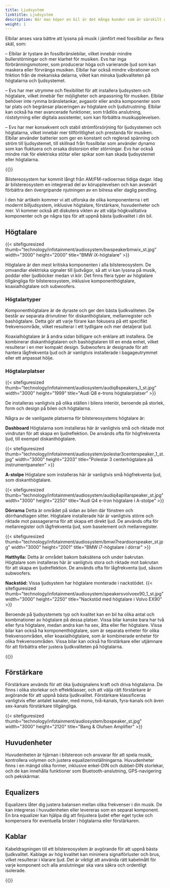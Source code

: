 ```yaml
---
title: Ljudsystem
linktitle: Ljudsystem
description: När man köper en bil är det många kunder som är särskilt uppmärksamma på ljudsystemet. Det beror på att bilen är speciellt där folk lyssnar på musik entusiastiskt och ofta.
weight: 1
---
```

<!-- markdownlint-disable MD033 -->
Elbilar anses vara bättre att lyssna på musik i jämfört med fossilbilar av flera skäl, som:

– Elbilar är tystare än fossilbränslebilar, vilket innebär mindre bullerstörningar och mer klarhet för musiken. Evs har inga förbränningsmotorer, som producerar höga och varierande ljud som kan maskera eller förvränga musiken. Elbilar har också mindre vibrationer och friktion från de mekaniska delarna, vilket kan minska ljudkvaliteten på högtalarna och ljudsystemet.

– Evs har mer utrymme och flexibilitet för att installera ljudsystem och högtalare, vilket innebär fler möjligheter och anpassning för musiken. Elbilar behöver inte rymma bränsletankar, avgasrör eller andra komponenter som tar plats och begränsar placeringen av högtalare och ljudutrustning. Elbilar kan också ha mer avancerade funktioner, som trådlös anslutning, röststyrning eller digitala assistenter, som kan förbättra musikupplevelsen.

– Evs har mer konsekvent och stabil strömförsörjning för ljudsystemen och högtalarna, vilket innebär mer tillförlitlighet och prestanda för musiken. Elbilar använder batterier som ger en konstant och reglerad spänning och ström till ljudsystemet, till skillnad från fossilbilar som använder dynamo som kan fluktuera och orsaka distorsion eller störningar. Evs har också mindre risk för elektriska stötar eller spikar som kan skada ljudsystemet eller högtalarna.

{{<evkxdisplayaddarticle />}}

Bilstereosystem har kommit långt från AM/FM-radioernas tidiga dagar. Idag är bilstereosystem en integrerad del av körupplevelsen och kan avsevärt förbättra den övergripande njutningen av en bilresa eller daglig pendling.

I den här artikeln kommer vi att utforska de olika komponenterna i ett modernt billjudsystem, inklusive högtalare, förstärkare, huvudenheter och mer. Vi kommer också att diskutera vikten av att välja högkvalitativa komponenter och ge några tips för att uppnå bästa ljudkvalitet i din bil.

## Högtalare

{{< sitefiguresized thumb="technology/infotainment/audiosystem/bwspeakerbmwix_st.jpg" width="3000" height="2000" title="BMW iX-högtalare" >}}

Högtalare är den mest kritiska komponenten i alla bilstereosystem. De omvandlar elektriska signaler till ljudvågor, så att vi kan lyssna på musik, poddar eller ljudböcker medan vi kör. Det finns flera typer av högtalare tillgängliga för bilstereosystem, inklusive komponenthögtalare, koaxialhögtalare och subwoofers.

### Högtalartyper

Komponenthögtalare är de dyraste och ger den bästa ljudkvaliteten. De består av separata drivrutiner för diskanthögtalare, mellanregister och bashögtalare. Detta gör att varje förare kan fokusera på ett specifikt frekvensområde, vilket resulterar i ett tydligare och mer detaljerat ljud.

Koaxialhögtalare är å andra sidan billigare och enklare att installera. De kombinerar diskanthögtalaren och bashögtalaren till en enda enhet, vilket resulterar i en mer kompakt design. Subwoofers är designade för att hantera lågfrekventa ljud och är vanligtvis installerade i bagageutrymmet eller ett anpassat hölje.

### Högtalarplatser

{{< sitefiguresized thumb="technology/infotainment/audiosystem/audiq8speakers_1_st.jpg" width="3000" height="1999" title="Audi Q8 e-trons högtalarplatser" >}}

De installeras vanligtvis på olika ställen i bilens interiör, beroende på storlek, form och design på bilen och högtalarna.

Några av de vanligaste platserna för bilstereosystems högtalare är:

**Dashboard** Högtalarna som installeras här är vanligtvis små och riktade mot vindrutan för att skapa en ljudreflektion. De används ofta för högfrekventa ljud, till exempel diskanthögtalare.

{{< sitefiguresized thumb="technology/infotainment/audiosystem/polestar3centerspeaker_1_st.jpg" width="3000" height="2203" title="Polestar 3 centerhögtalare på instrumentpanelen" >}}

**A-stolpe** Högtalare som installeras här är vanligtvis små högfrekventa ljud, som diskanthögtalare.

{{< sitefiguresized thumb="technology/infotainment/audiosystem/audiq4apillarspeaker_st.jpg" width="3000" height="2250" title="Audi Q4 e-tron högtalare i A-stolpe" >}}

**Dörrarna** Detta är området på sidan av bilen där fönstren och dörrhandtagen sitter. Högtalare installerade här är vanligtvis större och riktade mot passagerarna för att skapa ett direkt ljud. De används ofta för mellanregister och lågfrekventa ljud, som baselement och mellanregister.

{{< sitefiguresized thumb="technology/infotainment/audiosystem/bmwi7reardoorspeaker_st.jpg" width="3000" height="2001" title="BMW i7-högtalare i dörrar" >}}

**Hatthylla:** Detta är området bakom baksätena och under bakrutan. Högtalare som installeras här är vanligtvis stora och riktade mot bakrutan för att skapa en ljudreflektion. De används ofta för lågfrekventa ljud, såsom subwoofers.

**Nackstöd:** Vissa ljudsystem har högtalare monterade i nackstödet.
{{< sitefiguresized thumb="technology/infotainment/audiosystem/speakersvolvoex90_1_st.jpg" width="3000" height="2250" title="Nackstöd med högtalare i Volvo EX90" >}}

Beroende på ljudsystemets typ och kvalitet kan en bil ha olika antal och kombinationer av högtalare på dessa platser. Vissa bilar kanske bara har två eller fyra högtalare, medan andra kan ha sex, åtta eller fler högtalare. Vissa bilar kan också ha komponenthögtalare, som är separata enheter för olika frekvensområden, eller koaxialhögtalare, som är kombinerade enheter för olika frekvensområden. Vissa bilar kan också ha förstärkare eller utjämnare för att förbättra eller justera ljudkvaliteten på högtalarna.

{{<evkxdisplayaddarticle />}}

## Förstärkare

Förstärkare används för att öka ljudsignalens kraft och driva högtalarna. De finns i olika storlekar och effektklasser, och att välja rätt förstärkare är avgörande för att uppnå bästa ljudkvalitet. Förstärkare klassificeras vanligtvis efter antalet kanaler, med mono, två-kanals, fyra-kanals och även sex-kanals förstärkare tillgängliga.

{{< sitefiguresized thumb="technology/infotainment/audiosystem/bospeaker_st.jpg" width="3000" height="2120" title="Bang & Olufsen Amplifier" >}}

## Huvudenheter

Huvudenheten är hjärnan i bilstereon och ansvarar för att spela musik, kontrollera volymen och justera equalizerinställningarna. Huvudenheter finns i en mängd olika former, inklusive enkel-DIN och dubbel-DIN storlekar, och de kan innehålla funktioner som Bluetooth-anslutning, GPS-navigering och pekskärmar.

## Equalizers

Equalizers låter dig justera balansen mellan olika frekvenser i din musik. De kan integreras i huvudenheten eller levereras som en separat komponent. En bra equalizer kan hjälpa dig att finjustera ljudet efter eget tycke och kompensera för eventuella brister i högtalarna eller förstärkaren.

## Kablar

Kabeldragningen till ett bilstereosystem är avgörande för att uppnå bästa ljudkvalitet. Kablage av hög kvalitet kan minimera signalförluster och brus, vilket resulterar i klarare ljud. Det är viktigt att använda rätt kabelmått för varje komponent och alla anslutningar ska vara säkra och ordentligt isolerade.

{{<evkxdisplayaddarticle />}}
